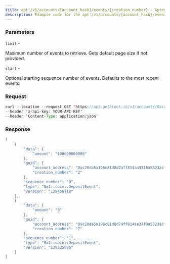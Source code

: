 ```yaml
---
title: apt:/v1/accounts/{account_hash}/events/{creation_number} - Aptos
description: Example code for the apt:/v1/accounts/{account_hash}/events/{creation_number} json-rpc method. Сomplete guide on how to use apt:/v1/accounts/{account_hash}/events/{creation_number} json-rpc in GetBlock.io Web3 documentation.
---
```


### Parameters


`limit` -

Maximum number of events to retrieve. Gets default page size if not
provided.

`start` -

Optional starting sequence number of events. Defaults to the most recent
events.

### Request

``` java
curl --location --request GET 'https://apt.getblock.io/v1/accounts/0xc20ea5a196c81d8d7aff814aa37f8a5823acffbc4193efd3b2aafc9ef2803255/events/2?limit=10' 
--header 'x-api-key: YOUR-API-KEY' 
--header 'Content-Type: application/json' 
```

###  Response

``` java
[
    {
        "data": {
            "amount": "100000000000"
        },
        "guid": {
            "account_address": "0xc20ea5a196c81d8d7aff814aa37f8a5823acffbc4193efd3b2aafc9ef2803255",
            "creation_number": "2"
        },
        "sequence_number": "0",
        "type": "0x1::coin::DepositEvent",
        "version": "129456718"
    },
    {
        "data": {
            "amount": "0"
        },
        "guid": {
            "account_address": "0xc20ea5a196c81d8d7aff814aa37f8a5823acffbc4193efd3b2aafc9ef2803255",
            "creation_number": "2"
        },
        "sequence_number": "1",
        "type": "0x1::coin::DepositEvent",
        "version": "129525896"
    }
]
```

